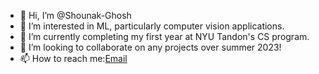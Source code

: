 - 👋 Hi, I’m @Shounak-Ghosh
- 👀 I’m interested in ML, particularly computer vision applications.
- 🌱 I’m currently completing my first year at NYU Tandon's CS program.
- 💞️ I’m looking to collaborate on any projects over summer 2023!
- 📫 How to reach me:[Email](mailto:shounak.ghosh.nyu.edu)


<!---
Shounak-Ghosh/Shounak-Ghosh is a ✨ special ✨ repository because its `README.md` (this file) appears on your GitHub profile.
You can click the Preview link to take a look at your changes.
--->
